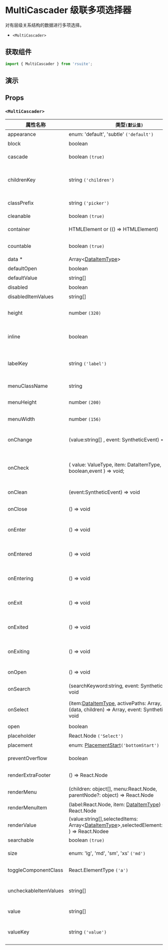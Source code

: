 # MultiCascader 级联多项选择器

对有层级关系结构的数据进行多项选择。

- `<MultiCascader>`

## 获取组件

```js
import { MultiCascader } from 'rsuite';
```

## 演示

<!--{demo}-->

## Props

### `<MultiCascader>`

| 属性名称              | 类型`(默认值)`                                                                                                     | 描述                                 |
| --------------------- | ------------------------------------------------------------------------------------------------------------------ | ------------------------------------ |
| appearance            | enum: 'default', 'subtle' `('default')`                                                                            | 设置外观                             |
| block                 | boolean                                                                                                            | 堵塞整行                             |
| cascade               | boolean `(true)`                                                                                                   | 是否级联选择                         |
| childrenKey           | string `('children')`                                                                                              | 设置选项子节点在 `data` 中的 `key`   |
| classPrefix           | string `('picker')`                                                                                                | 组件 CSS 类的前缀                    |
| cleanable             | boolean `(true)`                                                                                                   | 可以清除                             |
| container             | HTMLElement or (() => HTMLElement)                                                                                 | 设置渲染的容器                       |
| countable             | boolean `(true)`                                                                                                   | 可以计数已选项                       |
| data \*               | Array&lt;[DataItemType](#types)&gt;                                                                                | 组件数据                             |
| defaultOpen           | boolean                                                                                                            | 默认打开                             |
| defaultValue          | string[]                                                                                                           | 设置默认值                           |
| disabled              | boolean                                                                                                            | 禁用组件                             |
| disabledItemValues    | string[]                                                                                                           | 禁用选项                             |
| height                | number `(320)`                                                                                                     | 设置 Dropdown 的高度                 |
| inline                | boolean                                                                                                            | 在组件初始后直接展示菜单             |
| labelKey              | string `('label')`                                                                                                 | 设置选项显示内容在 `data` 中的 `key` |
| menuClassName         | string                                                                                                             | 选项菜单的 className                 |
| menuHeight            | number `(200)`                                                                                                     | 设置菜单的高度                       |
| menuWidth             | number `(156)`                                                                                                     | 设置菜单的宽度                       |
| onChange              | (value:string[] , event: SyntheticEvent) => void                                                                   | `value` 发生改变时的回调函数         |
| onCheck               | ( value: ValueType, item: DataItemType, checked: boolean,event ) => void;                                          | 复选框选中状态发生变化的回调函数     |
| onClean               | (event:SyntheticEvent) => void                                                                                     | 值清理时触发回调                     |
| onClose               | () => void                                                                                                         | 关闭回调函数                         |
| onEnter               | () => void                                                                                                         | 显示前动画过渡的回调函数             |
| onEntered             | () => void                                                                                                         | 显示后动画过渡的回调函数             |
| onEntering            | () => void                                                                                                         | 显示中动画过渡的回调函数             |
| onExit                | () => void                                                                                                         | 退出前动画过渡的回调函数             |
| onExited              | () => void                                                                                                         | 退出后动画过渡的回调函数             |
| onExiting             | () => void                                                                                                         | 退出中动画过渡的回调函数             |
| onOpen                | () => void                                                                                                         | 打开回调函数                         |
| onSearch              | (searchKeyword:string, event: SyntheticEvent) => void                                                              | 搜索的回调函数                       |
| onSelect              | (item:[DataItemType](#types), activePaths: Array, concat:(data, children) => Array, event: SyntheticEvent) => void | 选项被点击选择后的回调函数           |
| open                  | boolean                                                                                                            | 打开 (受控)                          |
| placeholder           | React.Node `('Select')`                                                                                            | 占位符                               |
| placement             | enum: [PlacementStart](#types)`('bottomStart')`                                                                    | 打开位置                             |
| preventOverflow       | boolean                                                                                                            | 防止浮动元素溢出                     |
| renderExtraFooter     | () => React.Node                                                                                                   | 自定义页脚内容                       |
| renderMenu            | (children: object[], menu:React.Node, parentNode?: object) => React.Node                                           | 自定义渲染菜单列表                   |
| renderMenuItem        | (label:React.Node, item: [DataItemType](#types)) => React.Node                                                     | 自定义选项                           |
| renderValue           | (value:string[],selectedItems: Array&lt;[DataItemType](#types)&gt;,selectedElement:React.Node ) => React.Nodee     | 自定义被选中的选项                   |
| searchable            | boolean `(true)`                                                                                                   | 可以搜索                             |
| size                  | enum: 'lg', 'md', 'sm', 'xs' `('md')`                                                                              | 设置组件尺寸                         |
| toggleComponentClass  | React.ElementType `('a')`                                                                                          | 为组件自定义元素类型                 |
| uncheckableItemValues | string[]                                                                                                           | 设置不显示复选框的选项值             |
| value                 | string[]                                                                                                           | 设置值（受控）                       |
| valueKey              | string `('value')`                                                                                                 | 设置选项值在 `data` 中的 `key`       |

